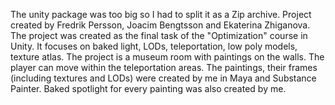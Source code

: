 The unity package was too big so I had to split it as a Zip archive. 
Project created by Fredrik Persson, Joacim Bengtsson and Ekaterina Zhiganova.
The project was created as the final task of the "Optimization" course in Unity. It focuses on baked light, LODs, teleportation, low poly models, texture atlas.
The project is a museum room with paintings on the walls. The player can move within the teleportation areas. 
The paintings, their frames (including textures and LODs) were created by me in Maya and Substance Painter.
Baked spotlight for every painting was also created by me.

